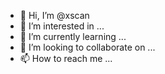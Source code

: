 - 👋 Hi, I’m @xscan
- 👀 I’m interested in ...
- 🌱 I’m currently learning ...
- 💞️ I’m looking to collaborate on ...
- 📫 How to reach me ...

<!---
xscan/xscan is a ✨ special ✨ repository because its `README.md` (this file) appears on your GitHub profile.
You can click the Preview link to take a look at your changes.
--->
